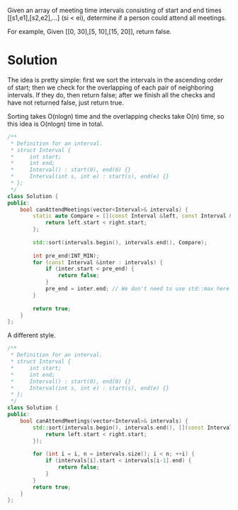 Given an array of meeting time intervals consisting of start and end times [[s1,e1],[s2,e2],...] (si < ei), determine if a person could attend all meetings.

For example, Given [[0, 30],[5, 10],[15, 20]], return false.

# Solution

The idea is pretty simple: first we sort the intervals in the ascending order of start; then we check for the overlapping of each pair of neighboring intervals. If they do, then return false; after we finish all the checks and have not returned false, just return true.

Sorting takes O(nlogn) time and the overlapping checks take O(n) time, so this idea is O(nlogn) time in total.

```cpp
/**
 * Definition for an interval.
 * struct Interval {
 *     int start;
 *     int end;
 *     Interval() : start(0), end(0) {}
 *     Interval(int s, int e) : start(s), end(e) {}
 * };
 */
class Solution {
public:
    bool canAttendMeetings(vector<Interval>& intervals) {
        static auto Compare = [](const Interval &left, const Interval &right){
            return left.start < right.start;
        };
        
        std::sort(intervals.begin(), intervals.end(), Compare);
        
        int pre_end(INT_MIN);
        for (const Interval &inter : intervals) {
            if (inter.start < pre_end) {
                return false;
            }
            pre_end = inter.end; // We don't need to use std::max here since pre_end <= inter.end for sure
        }
        
        return true;
    }
};
```

A different style.

```cpp
/**
 * Definition for an interval.
 * struct Interval {
 *     int start;
 *     int end;
 *     Interval() : start(0), end(0) {}
 *     Interval(int s, int e) : start(s), end(e) {}
 * };
 */
class Solution {
public:
    bool canAttendMeetings(vector<Interval>& intervals) {
        std::sort(intervals.begin(), intervals.end(), [](const Interval &left, const Interval &right){
            return left.start < right.start;
        });
        
        for (int i = i, n = intervals.size(); i < n; ++i) {
            if (intervals[i].start < intervals[i-1].end) {
                return false;
            }
        }
        return true;
    }
};
```
